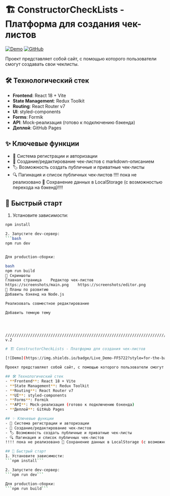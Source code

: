 # 🏗️ ConstructorCheckLists - Платформа для создания чек-листов

[![Demo](https://img.shields.io/badge/Live_Demo-FF5722?style=for-the-badge)](https://balandinam.github.io/ConstructorCheckLists)
[![GitHub](https://img.shields.io/badge/Code-181717?style=for-the-badge&logo=github)](https://github.com/BalandinaM/ConstructorCheckLists)

Проект представляет собой сайт, с помощью которого пользователи смогут создавать свои чеклисты.

## 🛠 Технологический стек
- **Frontend**: React 18 + Vite
- **State Management**: Redux Toolkit
- **Routing**: React Router v7
- **UI**: styled-components
- **Forms**: Formik
- **API**: Mock-реализация (готово к подключению бэкенда)
- **Деплой**: GitHub Pages

## ✨ Ключевые функции
- 🔐 Система регистрации и авторизации
- 📝 Создание/редактирование чек-листов с markdown-описанием
- 🏷️ Возможность создать публичные и приватные чек-листы 
- 🔍 Пагинация и список публичных чек-листов
!!!! пока не реализовано 💾 Сохранение данных в LocalStorage (с возможностью перехода на бэкенд)!!!!

## 🚀 Быстрый старт
1. Установите зависимости:
```bash
npm install

2. Запустите dev-сервер: 
```bash
npm run dev


Для production-сборки:

bash
npm run build
📸 Скриншоты
Главная страница	Редактор чек-листов
https://screenshots/main.png	https://screenshots/editor.png
📌 Планы по развитию
Добавить бэкенд на Node.js

Реализовать совместное редактирование

Добавить темную тему




///////////////////////////////////////////////////////////////////////
v.2

# 🏗️ ConstructorCheckLists - Платформа для создания чек-листов

[![Demo](https://img.shields.io/badge/Live_Demo-FF5722?style=for-the-badge)](https://balandinam.github.io/ConstructorCheckLists)

Проект представляет собой сайт, с помощью которого пользователи смогут создавать свои чеклисты.

## 🛠 Технологический стек
- **Frontend**: React 18 + Vite
- **State Management**: Redux Toolkit
- **Routing**: React Router v7
- **UI**: styled-components
- **Forms**: Formik
- **API**: Mock-реализация (готово к подключению бэкенда)
- **Деплой**: GitHub Pages

## ✨ Ключевые функции
- 🔐 Система регистрации и авторизации
- 📝 Создание/редактирование чек-листов
- 🏷️ Возможность создать публичные и приватные чек-листы 
- 🔍 Пагинация и список публичных чек-листов
!!!! пока не реализовано 💾 Сохранение данных в LocalStorage (с возможностью перехода на бэкенд)!!!!

## 🚀 Быстрый старт
1. Установите зависимости:
```npm install```

2. Запустите dev-сервер: 
```npm run dev```

Для production-сборки: 
```npm run build```
